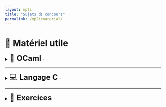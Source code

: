 ```yaml
---
layout: mp2i
title: "Sujets de concours"
permalink: /mp2i/material/
---
```


# 📂 Matériel utile

<!-- Cartella 1: OCaml (🐫 cammello) -->
<details>
  <summary>
    <span style="font-size:24px;">🐫 <strong>OCaml</strong></span>
    &nbsp;·&nbsp;<a href="ocaml/" style="font-size:14px; text-decoration:none;"></a>
  </summary>

  <div style="margin:10px 0 0 28px;">
  <ul>
    <li>📄 [Formation au langage Caml (PDF)](https://elianacarozza.github.io/files/mp2i/ocaml/pdf1.pdf) </li>
    <li>📄 <a href="{{ '/files/mp2i/ocaml/pdf2.pdf' | relative_url }}">Introduction à Caml (PDF)</a></li>
    <li>📄 <a href="{{ '/files/mp2i/ocaml/pdf3.pdf' | relative_url }}">Programmation en Caml (PDF)</a></li>
  </ul>
</div>

</details>

---

<!-- Cartella 2: Langage C (💻 computer) -->
<details>
  <summary>
    <span style="font-size:24px;">💻 <strong>Langage C</strong></span>
    &nbsp;·&nbsp;<a href="c/" style="font-size:14px; text-decoration:none;"></a>
  </summary>

  <div style="margin:10px 0 0 28px;">
    <ul>
      <li>📄 <a href="c/variables.pdf">Variables (PDF)</a></li>
      <li>📄 <a href="c/boucles.pdf">Boucles (PDF)</a></li>
      <li>📄 <a href="c/pointeurs.pdf">Pointeurs (PDF)</a></li>
    </ul>
  </div>
</details>

---

<!-- Cartella 3: Exercices (📝 foglio di esercizi) -->
<details>
  <summary>
    <span style="font-size:24px;">📝 <strong>Exercices</strong></span>
    &nbsp;·&nbsp;<a href="exercices/" style="font-size:14px; text-decoration:none;"></a>
  </summary>

  <div style="margin:10px 0 0 28px;">
    <ul>
      <li>📄 <a href="exercices/exo1.pdf">Exercice 1 (PDF)</a></li>
      <li>📄 <a href="exercices/exo2.pdf">Exercice 2 (PDF)</a></li>
      <li>📄 <a href="exercices/exo3.pdf">Exercice 3 (PDF)</a></li>
    </ul>
  </div>
</details>
